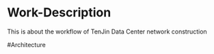 # Work-Description
This is about the workflow of TenJin Data Center network construction

#Architecture

